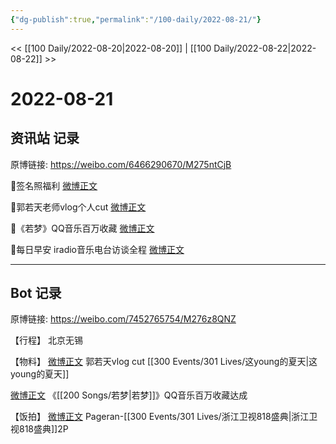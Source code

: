 ```yaml
---
{"dg-publish":true,"permalink":"/100-daily/2022-08-21/"}
---
```



<< [[100 Daily/2022-08-20\|2022-08-20]] | [[100 Daily/2022-08-22\|2022-08-22]] >>

# 2022-08-21

## 资讯站 记录

原博链接: https://weibo.com/6466290670/M275ntCjB

🌟签名照福利 [微博正文](https://m.weibo.cn/6466290670/4805065543517976)

🌟郭若天老师vlog个人cut [微博正文](https://m.weibo.cn/6466290670/4804917007224379)

🌟《若梦》QQ音乐百万收藏 [微博正文](https://m.weibo.cn/6466290670/4804975706510046)

🌟每日早安 iradio音乐电台访谈全程 [微博正文](https://m.weibo.cn/6466290670/4804820861190281)

---
## Bot 记录

原博链接: https://weibo.com/7452765754/M276z8QNZ

【行程】
北京无锡

【物料】
[微博正文](https://weibo.com/detail/4804917007224379) 郭若天vlog cut [[300 Events/301 Lives/这young的夏天\|这young的夏天]]

[微博正文](https://weibo.com/detail/4804972380688477) 《[[200 Songs/若梦\|若梦]]》QQ音乐百万收藏达成

【饭拍】
[微博正文](https://weibo.com/detail/4804689382868320) Pageran-[[300 Events/301 Lives/浙江卫视818盛典\|浙江卫视818盛典]]2P
